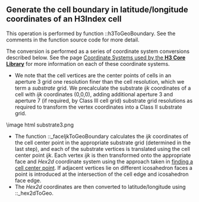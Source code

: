 Generate the cell boundary in latitude/longitude coordinates of an H3Index cell
---

This operation is performed by function ::h3ToGeoBoundary. See the comments in the function source code for more detail.

The conversion is performed as a series of coordinate system conversions described below. See the page <a href="./md_doxyfiles_coordsystems.html">Coordinate Systems used by the __H3 Core Library__</a> for more information on each of these coordinate systems.

* We note that the cell vertices are the center points of cells in an aperture 3 grid one resolution finer than the cell resolution, which we term a _substrate_ grid. We precalculate the substrate _ijk_ coordinates of a cell with _ijk_ coordinates (0,0,0), adding additional aperture 3 and aperture 7 (if required, by Class III cell grid) substrate grid resolutions as required to transform the vertex coordinates into a Class II substrate grid.

\image html substrate3.png

* The function ::\_faceIjkToGeoBoundary calculates the _ijk_ coordinates of the cell center point in the appropriate substrate grid (determined in the last step), and each of the substrate vertices is translated using the cell center point _ijk_. Each vertex _ijk_ is then transformed onto the appropriate face and _Hex2d_ coordinate system using the approach taken in <a href="./md_doxyfiles_h3_to_geo_desc.html">finding a cell center point</a>. If adjacent vertices lie on different icosahedron faces a point is introduced at the intersection of the cell edge and icosahedron face edge.
* The _Hex2d_ coordinates are then converted to latitude/longitude using ::\_hex2dToGeo.
